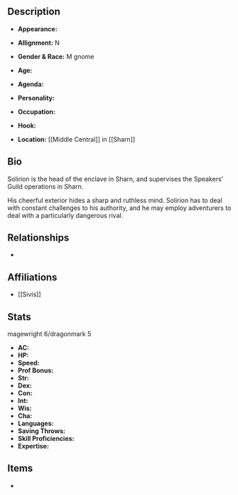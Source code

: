 ## Description
- **Appearance:** 

- **Allignment:** N

- **Gender & Race:** M gnome

- **Age:** 

- **Agenda:** 

- **Personality:** 

- **Occupation:** 

- **Hook:** 

- **Location:** [[Middle Central]] in [[Sharn]]

## Bio
Solirion is the head of the enclave in Sharn, and supervises the Speakers’ Guild operations in Sharn.

His cheerful exterior hides a sharp and ruthless mind. Solirion has to deal with constant challenges to his authority, and he may employ adventurers to deal with a particularly dangerous rival.

## Relationships
- 

## Affiliations
- [[Sivis]]

## Stats
magewright 6/dragonmark 5
- **AC:** 
- **HP:** 
- **Speed:** 
- **Prof Bonus:** 
- **Str:** 
- **Dex:** 
- **Con:** 
- **Int:** 
- **Wis:** 
- **Cha:** 
- **Languages:** 
- **Saving Throws:** 
- **Skill Proficiencies:** 
- **Expertise:** 


## Items
- 
